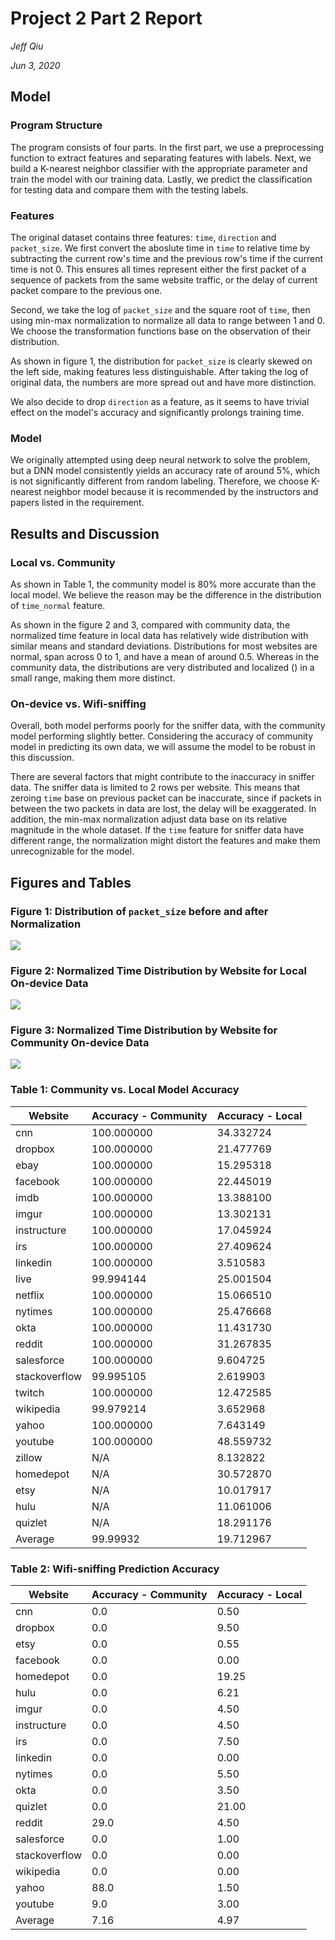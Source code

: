# Project 2 Part 2 Report

*Jeff Qiu*

*Jun 3, 2020*

## Model

### Program Structure

The program consists of four parts. In the first part, we use a preprocessing function to extract features and separating features with labels. Next, we build a K-nearest neighbor classifier with the appropriate parameter and train the model with our training data. Lastly, we predict the classification for testing data and compare them with the testing labels. 

### Features

The original dataset contains three features: `time`, `direction` and `packet_size`. We first convert the aboslute time in `time` to relative time by subtracting the current row's time and the previous row's time if the current time is not 0. This ensures all times represent either the first packet of a sequence of packets from the same website traffic, or the delay of current packet compare to the previous one. 

Second, we take the log of `packet_size` and the square root of `time`, then using min-max normalization to normalize all data to range between 1 and 0. We choose the transformation functions base on the observation of their distribution. 

As shown in figure 1, the distribution for `packet_size` is clearly skewed on the left side, making features less distinguishable. After taking the log of original data, the numbers are more spread out and have more distinction. 

We also decide to drop `direction` as a feature, as it seems to have trivial effect on the model's accuracy and significantly prolongs training time.


### Model

We originally attempted using deep neural network to solve the problem, but a DNN model consistently yields an accuracy rate of around 5%, which is not significantly different from random labeling. Therefore, we choose K-nearest neighbor model because it is recommended by the instructors and papers listed in the requirement. 

## Results and Discussion

### Local vs. Community 
As shown in Table 1, the community model is 80% more accurate than the local model. We believe the reason may be the difference in the distribution of `time_normal` feature.

As shown in the figure 2 and 3, compared with community data, the normalized time feature in local data has relatively wide distribution with similar means and standard deviations. Distributions for most websites are normal, span across 0 to 1, and have a mean of around 0.5. Whereas in the community data, the distributions are very distributed and localized () in a small range, making them more distinct.


### On-device vs. Wifi-sniffing

Overall, both model performs poorly for the sniffer data, with the community model performing slightly better. Considering the accuracy of community model in predicting its own data, we will assume the model to be robust in this discussion. 

There are several factors that might contribute to the inaccuracy in sniffer data. The sniffer data is limited to 2 rows per website. This means that zeroing `time` base on previous packet can be inaccurate, since if packets in between the two packets in data are lost, the delay will be exaggerated. In addition, the min-max normalization adjust data base on its relative magnitude in the whole dataset. If the `time` feature for sniffer data have different range, the normalization might distort the features and make them unrecognizable for the model.

<div style="page-break-after: always"></div>

## Figures and Tables

### Figure 1: Distribution of `packet_size` before and after Normalization
![](images/packet_distribution.png)

### Figure 2: Normalized Time Distribution by Website for Local On-device Data
![](images/time_local.png)

### Figure 3: Normalized Time Distribution by Website for Community On-device Data
![](images/time_community.png)


### Table 1: Community vs. Local Model Accuracy 
| Website       | Accuracy - Community | Accuracy - Local |
|---------------|----------------------|------------------|
| cnn           | 100.000000           | 34.332724        |
| dropbox       | 100.000000           | 21.477769        |
| ebay          | 100.000000           | 15.295318        |
| facebook      | 100.000000           | 22.445019        |
| imdb          | 100.000000           | 13.388100        |
| imgur         | 100.000000           | 13.302131        |
| instructure   | 100.000000           | 17.045924        |
| irs           | 100.000000           | 27.409624        |
| linkedin      | 100.000000           | 3.510583         |
| live          | 99.994144            | 25.001504        |
| netflix       | 100.000000           | 15.066510        |
| nytimes       | 100.000000           | 25.476668        |
| okta          | 100.000000           | 11.431730        |
| reddit        | 100.000000           | 31.267835        |
| salesforce    | 100.000000           | 9.604725         |
| stackoverflow | 99.995105            | 2.619903         |
| twitch        | 100.000000           | 12.472585        |
| wikipedia     | 99.979214            | 3.652968         |
| yahoo         | 100.000000           | 7.643149         |
| youtube       | 100.000000           | 48.559732        |
| zillow        | N/A                  | 8.132822         |
| homedepot     | N/A                  | 30.572870        |
| etsy          | N/A                  | 10.017917        |
| hulu          | N/A                  | 11.061006        |
| quizlet       | N/A                  | 18.291176        |
| Average      | 99.99932             | 19.712967        | 

### Table 2: Wifi-sniffing Prediction Accuracy

| Website       | Accuracy - Community | Accuracy - Local |
|---------------|----------------------|------------------|
| cnn           | 0.0                  | 0.50         |
| dropbox       | 0.0                  | 9.50         |
| etsy          | 0.0                  | 0.55         |
| facebook      | 0.0                  | 0.00         |
| homedepot     | 0.0                  | 19.25        |
| hulu          | 0.0                  | 6.21         |
| imgur         | 0.0                  | 4.50         |
| instructure   | 0.0                  | 4.50         |
| irs           | 0.0                  | 7.50         |
| linkedin      | 0.0                  | 0.00         |
| nytimes       | 0.0                  | 5.50         |
| okta          | 0.0                  | 3.50         |
| quizlet       | 0.0                  | 21.00        |
| reddit        | 29.0                 | 4.50         |
| salesforce    | 0.0                  | 1.00         |
| stackoverflow | 0.0                  | 0.00         |
| wikipedia     | 0.0                  | 0.00         |
| yahoo         | 88.0                 | 1.50         |
| youtube       | 9.0                  | 3.00         |
| Average      | 7.16             | 4.97        |   
